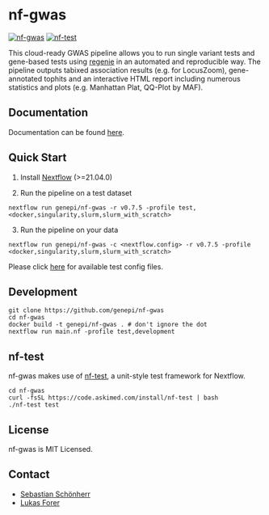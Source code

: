# nf-gwas

[![nf-gwas](https://github.com/genepi/nf-gwas/actions/workflows/ci-tests.yml/badge.svg)](https://github.com/genepi/nf-gwas/actions/workflows/ci-tests.yml)
[![nf-test](https://img.shields.io/badge/tested_with-nf--test-337ab7.svg)](https://github.com/askimed/nf-test)

This cloud-ready GWAS pipeline allows you to run single variant tests and gene-based tests using [regenie](https://github.com/rgcgithub/regenie) in an automated and reproducible way. The pipeline outputs tabixed association results (e.g. for LocusZoom), gene-annotated tophits and an interactive HTML report including numerous statistics and plots (e.g. Manhattan Plat, QQ-Plot by MAF).

## Documentation
Documentation can be found [here](https://genepi.github.io/nf-gwas/).

## Quick Start

1) Install [Nextflow](https://www.nextflow.io/docs/latest/getstarted.html#installation) (>=21.04.0)

2) Run the pipeline on a test dataset

```
nextflow run genepi/nf-gwas -r v0.7.5 -profile test,<docker,singularity,slurm,slurm_with_scratch>
```

3) Run the pipeline on your data

```
nextflow run genepi/nf-gwas -c <nextflow.config> -r v0.7.5 -profile <docker,singularity,slurm,slurm_with_scratch>
```

Please click [here](tests) for available test config files.

## Development
```
git clone https://github.com/genepi/nf-gwas
cd nf-gwas
docker build -t genepi/nf-gwas . # don't ignore the dot
nextflow run main.nf -profile test,development
```

## nf-test
nf-gwas makes use of [nf-test](https://github.com/askimed/nf-test), a unit-style test framework for Nextflow.
```
cd nf-gwas
curl -fsSL https://code.askimed.com/install/nf-test | bash
./nf-test test
```

## License
nf-gwas is MIT Licensed.

## Contact
* [Sebastian Schönherr](mailto:sebastian.schoenherr@i-med.ac.at)
* [Lukas Forer](mailto:lukas.forer@i-med.ac.at)
